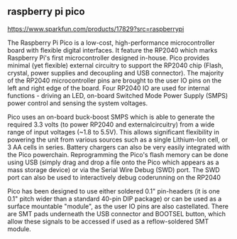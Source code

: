 
## raspberry pi pico

https://www.sparkfun.com/products/17829?src=raspberrypi

The Raspberry Pi Pico is a low-cost, high-performance microcontroller board with flexible digital interfaces. It feature the RP2040 which marks Raspberry Pi's first microcontroller designed in-house. Pico provides minimal (yet flexible) external circuitry to support the RP2040 chip (Flash, crystal, power supplies and decoupling and USB connector). The majority of the RP2040 microcontroller pins are brought to the user IO pins on the left and right edge of the board. Four RP2040 IO are used for internal functions - driving an LED, on-board Switched Mode Power Supply (SMPS) power control and sensing the system voltages.

Pico uses an on-board buck-boost SMPS which is able to generate the required 3.3 volts (to power RP2040 and externalcircuitry) from a wide range of input voltages (~1.8 to 5.5V). This allows significant flexibility in powering the unit from various sources such as a single Lithium-Ion cell, or 3 AA cells in series. Battery chargers can also be very easily integrated with the Pico powerchain. Reprogramming the Pico's flash memory can be done using USB (simply drag and drop a file onto the Pico which appears as a mass storage device) or via the Serial Wire Debug (SWD) port. The SWD port can also be used to interactively debug coderunning on the RP2040

Pico has been designed to use either soldered 0.1" pin-headers (it is one 0.1" pitch wider than a standard 40-pin DIP package) or can be used as a surface mountable "module", as the user IO pins are also castellated. There are SMT pads underneath the USB connector and BOOTSEL button, which allow these signals to be accessed if used as a reflow-soldered SMT module.
